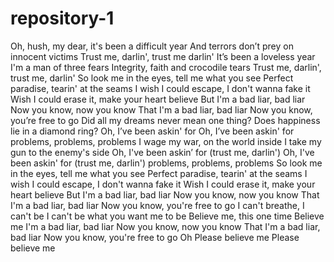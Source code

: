# repository-1
Oh, hush, my dear, it's been a difficult year
And terrors don’t prey on innocent victims
Trust me, darlin', trust me darlin'
It’s been a loveless year
I'm a man of three fears
Integrity, faith and crocodile tears
Trust me, darlin', trust me, darlin'
So look me in the eyes, tell me what you see
Perfect paradise, tearin' at the seams
I wish I could escape, I don't wanna fake it
Wish I could erase it, make your heart believe
But I'm a bad liar, bad liar
Now you know, now you know
That I'm a bad liar, bad liar
Now you know, you’re free to go
Did all my dreams never mean one thing?
Does happiness lie in a diamond ring?
Oh, I’ve been askin' for
Oh, I’ve been askin' for problems, problems, problems
I wage my war, on the world inside
I take my gun to the enemy's side
Oh, I've been askin’ for (trust me, darlin')
Oh, I've been askin' for (trust me, darlin') problems, problems, problems
So look me in the eyes, tell me what you see
Perfect paradise, tearin' at the seams
I wish I could escape, I don't wanna fake it
Wish I could erase it, make your heart believe
But I'm a bad liar, bad liar
Now you know, now you know
That I'm a bad liar, bad liar
Now you know, you're free to go
I can't breathe, I can't be
I can't be what you want me to be
Believe me, this one time
Believe me
I'm a bad liar, bad liar
Now you know, now you know
That I'm a bad liar, bad liar
Now you know, you're free to go
Oh
Please believe me
Please believe me
